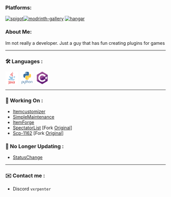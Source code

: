 
### Platforms:
[<img alt="spigot" height="56" src="https://cdn.jsdelivr.net/npm/@intergrav/devins-badges@3/assets/cozy-minimal/supported/spigot_vector.svg">](https://www.spigotmc.org/members/vxrpxntxr.1096792/)[<img alt="modrinth-gallery" height="56" src="https://cdn.jsdelivr.net/npm/@intergrav/devins-badges@3/assets/cozy-minimal/documentation/modrinth-gallery_vector.svg">](https://modrinth.com/user/Vxrpenter)
[<img alt="hangar" height="56" src="https://cdn.jsdelivr.net/npm/@intergrav/devins-badges@3/assets/cozy-minimal/available/hangar_vector.svg">](https://hangar.papermc.io/Vxrpenter)

### About Me:
Im not really a developer. Just a guy that has fun creating plugins for games

---
### 🛠️ Languages :
<img src="https://github.com/devicons/devicon/blob/master/icons/java/java-original-wordmark.svg" title="Java" alt="Java" width="40" height="40"/>&nbsp;
<img src="https://raw.githubusercontent.com/devicons/devicon/55609aa5bd817ff167afce0d965585c92040787a/icons/python/python-original-wordmark.svg" title="Python" alt="Python" width="40" height="40"/>&nbsp;
<img src="https://raw.githubusercontent.com/devicons/devicon/6910f0503efdd315c8f9b858234310c06e04d9c0/icons/csharp/csharp-original.svg" title="CSharp" alt="CSharp" width="40" height="40"/>&nbsp;

---

### 🔨 Working On :
- [Itemcustomizer](https://github.com/Vxrpenter/Itemcustomizer)
- [SimpleMaintenance](https://github.com/Vxrpenter/SimpleMaintenance)
- [ItemForge](https://github.com/Vxrpenter/ItemForge)
- [SpectatorList](https://github.com/Vxrpenter/SpectatorList-SL) [Fork [Original](https://github.com/Misfiy/SpectatorList-SL)]
- [Scp-1162](https://github.com/Vxrpenter/SCP1162) [Fork [Original](https://github.com/Marikider/SCP1162)]

### 🛑 No Longer Updating :
- [StatusChange](https://github.com/Vxrpenter/StatusChange-Plugin)


---

### ✉️ Contact me :
- Discord `vxrpenter`
